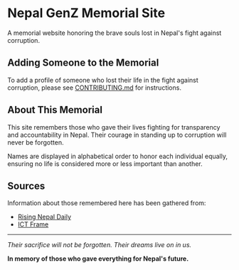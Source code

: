 # Nepal GenZ Memorial Site

A memorial website honoring the brave souls lost in Nepal's fight against corruption.

## Adding Someone to the Memorial

To add a profile of someone who lost their life in the fight against corruption, please see [CONTRIBUTING.md](CONTRIBUTING.md) for instructions.

## About This Memorial

This site remembers those who gave their lives fighting for transparency and accountability in Nepal. Their courage in standing up to corruption will never be forgotten.

Names are displayed in alphabetical order to honor each individual equally, ensuring no life is considered more or less important than another.

## Sources

Information about those remembered here has been gathered from:

- [Rising Nepal Daily](https://risingnepaldaily.com/news/68034)
- [ICT Frame](https://ictframe.com/gen-z-protest-trauma-center-victims/)

---

_Their sacrifice will not be forgotten. Their dreams live on in us._

**In memory of those who gave everything for Nepal's future.**
